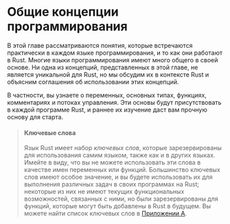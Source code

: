 <!-- # Common Programming Concepts -->
# Общие концепции программирования

<!-- This chapter covers concepts that appear in almost every programming language
and how they work in Rust. Many programming languages have much in common at
their core. None of the concepts presented in this chapter are unique to Rust,
but we’ll discuss them in the context of Rust and explain the conventions
around using these concepts. -->
В этой главе рассматриваются понятия, которые встречаются практически в каждом
языке программирования, и то как они работают в Rust. Многие языки программирования
имеют много общего в своей основе. Ни одна из концепций, представленных в этой главе,
не является уникальной для Rust, но мы обсудим их в контексте Rust и объясним
соглашения об использовании этих концепций.

<!-- Specifically, you’ll learn about variables, basic types, functions, comments,
and control flow. These foundations will be in every Rust program, and learning
them early will give you a strong core to start from. -->
В частности, вы узнаете о переменных, основных типах, функциях, комментариях и
потоках управления. Эти основы будут присутствовать в каждой программе Rust,
и раннее их изучение даст вам прочную основу для старта.

<!-- > #### Keywords
>
> The Rust language has a set of *keywords* that are reserved for use by
> the language only, much as in other languages. Keep in mind that you cannot
> use these words as names of variables or functions. Most of the keywords have
> special meanings, and you’ll be using them to do various tasks in your Rust
> programs; a few have no current functionality associated with them but have
> been reserved for functionality that might be added to Rust in the future. You
> can find a list of the keywords in [Appendix A][appendix_a]. -->
> #### Ключевые слова
> Язык Rust имеет набор *ключевых слов*, которые зарезервированы для использования
> самим языком, также как и в других языках. Имейте в виду, что вы не можете
> использовать эти слова в качестве имен переменных или функций. Большинство
> ключевых слов имеют особое значение, и вы будете использовать их для выполнения
> различных задач в своих программах на Rust; некоторые из них не имеют текущих
> функциональных возможностей, связанных с ними, но были зарезервированы для
> функций, которые могут быть добавлены в Rust в будущем. Вы можете найти список
> ключевых слов в [Приложении A][appendix_a].

[appendix_a]: appendix-01-keywords.md
